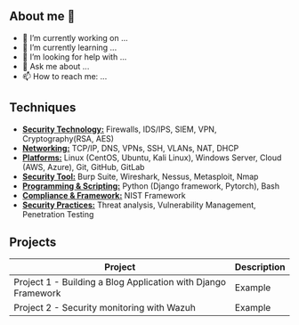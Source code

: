 ## About me 👋

<!--
**lhb-10/lhb-10** is a ✨ _special_ ✨ repository because its `README.md` (this file) appears on your GitHub profile.

Here are some ideas to get you started:

- 🔭 I’m currently working on ...
- 🌱 I’m currently learning ...
- 🤔 I’m looking for help with ...
- 💬 Ask me about ...
- 📫 How to reach me: ...
-->

- 🔭 I’m currently working on ...
- 🌱 I’m currently learning ...
- 🤔 I’m looking for help with ...
- 💬 Ask me about ...
- 📫 How to reach me: ...



## Techniques
* <u>**Security Technology:**</u> Firewalls, IDS/IPS, SIEM, VPN, Cryptography(RSA, AES)
* <u>**Networking:**</u> TCP/IP, DNS, VPNs, SSH, VLANs, NAT, DHCP
* <u>**Platforms:**</u> Linux (CentOS, Ubuntu, Kali Linux), Windows Server, Cloud (AWS, Azure), Git, GitHub, GitLab
* <u>**Security Tool:**</u> Burp Suite, Wireshark, Nessus, Metasploit, Nmap
* <u>**Programming & Scripting:**</u> Python (Django framework, Pytorch), Bash
* <u>**Compliance & Framework:**</u> NIST Framework
* <u>**Security Practices:**</u> Threat analysis, Vulnerability Management, Penetration Testing

## Projects
| Project   | Description |
|-----------|-------------|
| Project 1 - Building a Blog Application with Django Framework | Example     |
| Project 2 - Security monitoring with Wazuh | Example |
